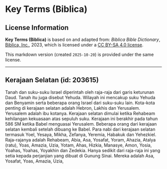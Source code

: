 # Key Terms (Biblica)

## License Information

**Key Terms (Biblica)** is based on and adapted from: _Biblica Bible Dictionary_, [Biblica, Inc.](https://www.biblica.com/), 2023, which is licensed under a [CC BY-SA 4.0 license](https://creativecommons.org/licenses/by-sa/4.0/legalcode.en).

This markdown version (created `2025-10-20`) is provided under the same license.



--------------------------------

## Kerajaan Selatan (id: 203615)

Tanah dan suku\-suku Israel diperintah oleh raja\-raja dari garis keturunan Daud. Tanah itu juga disebut Yehuda. Wilayah ini mencakup suku Yehuda dan Benyamin serta beberapa orang Israel dari suku\-suku lain. Kota\-kota penting di kerajaan selatan adalah Hebron, Lakhis dan Yerusalem. Yerusalem adalah ibu kotanya. Kerajaan selatan dimulai ketika Rehabeam kehilangan kekuasaan atas sepuluh suku. Kerajaan ini berakhir pada tahun 586 SM ketika Babel menguasai Yerusalem. Beberapa orang dari kerajaan selatan kembali setelah dibuang ke Babel. Para nabi dari kerajaan selatan termasuk Yoel, Yesaya, Mikha, Zefanya, Yeremia, Habakuk dan Yehezkiel. Raja\-rajanya adalah Rehabeam, Abia, Asa, Yosafat, Yoram, Ahazia, Atalya (ratu), Yoas, Amazia, Uzia, Yotam, Ahas, Hizkia, Manasye, Amon, Yosia, Yoahas, Yoahas, Yoyakhin dan Zedekia. Hanya sedikit dari raja\-raja ini yang setia kepada perjanjian yang dibuat di Gunung Sinai. Mereka adalah Asa, Yosafat, Yoas, Amazia, Uzia, 


